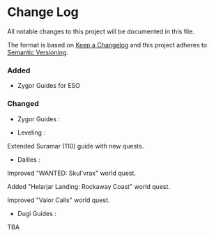# Change Log
All notable changes to this project will be documented in this file.

The format is based on [Keep a Changelog](http://keepachangelog.com/) 
and this project adheres to [Semantic Versioning](http://semver.org/).

### Added 

- Zygor Guides for ESO 

### Changed

- Zygor Guides : 

- Leveling : 

Extended Suramar (110) guide with new quests.

- Dailies : 

Improved "WANTED: Skul'vrax" world quest.

Added "Helarjar Landing: Rockaway Coast" world quest.

Improved "Valor Calls" world quest.

- Dugi Guides : 

TBA
